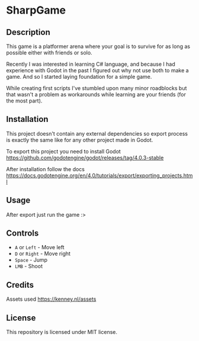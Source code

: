 # SharpGame


## Description

This game is a platformer arena where your goal is to survive for as long as possible either with friends or solo.

Recently I was interested in learning C# language, and because I had experience with Godot in the past I figured out why not use both to make a game. And so I started laying foundation for a simple game.

While creating first scripts I've stumbled upon many minor roadblocks but that wasn't a problem as workarounds while learning are your friends (for the most part).


## Installation


This project doesn't contain any external dependencies so export process is exactly the same like for any other project made in Godot.


To export this project you need to install Godot https://github.com/godotengine/godot/releases/tag/4.0.3-stable


After installation follow the docs https://docs.godotengine.org/en/4.0/tutorials/export/exporting_projects.html


## Usage


After export just run the game :>


## Controls


- `A` or `Left` - Move left
- `D` or `Right` - Move right
- `Space` - Jump
- `LMB` - Shoot


## Credits


Assets used https://kenney.nl/assets


## License


This repository is licensed under MIT license.
  
